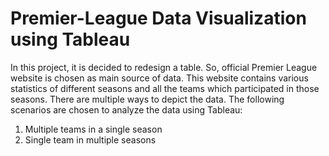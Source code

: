 # Premier-League Data Visualization using Tableau

In this project, it is decided to redesign a table. So, official Premier League website is chosen as main source of data. This website contains various statistics of different seasons and all the teams which participated in those seasons. There are multiple ways to depict the data. The following scenarios are chosen to analyze the data using Tableau:
1. Multiple teams in a single season
2. Single team in multiple seasons
